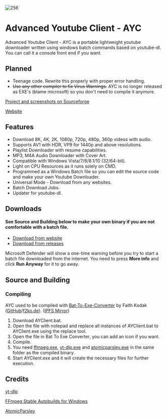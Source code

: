 ![256](https://user-images.githubusercontent.com/60822601/115324256-36724180-a1a7-11eb-929c-c0d1221b7b84.png)

# Advanced Youtube Client - AYC
Advanced Youtube Client - AYC is a portable lightweight youtube downloader written using windows batch commands based on youtube-dl.
You can call it a console front end if you want.

## Planned

- Teenage code. Rewrite this properly with proper error handling.
- ~~Use any other compiler to fix Virus Warnings.~~
  AYC is no longer released as EXE's (blame microsoft) so you don't need to compile it anymore.

[Project and screenshots on Sourceforge](https://sourceforge.net/projects/advanced-youtube-client-ayc/)

[Website](https://advanced-youtube-client-ayc.sourceforge.io/)

## Features

- Download 8K, 4K, 2K, 1080p, 720p, 480p, 360p videos with audio.
- Supports AV1 with HDR, VP9 for 1440p and above resolutions.
- Playlist Downloader with resume capabilities.
- MP3, M4A Audio Downloader with Cover Art.
- Compatible with Windows Vista/7/8/8.1/10 (32/64-bit).
- Light on CPU Resources as it runs solely on CMD.
- Programmed as a Windows Batch file so you can edit the source code and make your own Youtube Downloader.
- Universal Mode - Download from any websites.
- Batch Download Jobs.
- Updater for youtube-dl.

## Downloads

#### See Source and Building below to make your own binary if you are not comfortable with a batch file.
  - [Download from website](https://advanced-youtube-client-ayc.sourceforge.io)
  - [Download from releases](https://github.com/adithya-s-sekhar/advanced-youtube-client-ayc/releases) 
  
Microsoft Defender will show a one-time warning before you try to start a batch file downloaded from the internet. You need to press **More info** and click **Run Anyway** for it to go away.

## Source and Building

### Compiling
AYC used to be compiled with [Bat-To-Exe-Converter](https://www.majorgeeks.com/files/details/bat_to_exe_converter.html) by Faith Kodak ([GitHub](https://github.com/99fk)/[f2ko.de](https://f2ko.de/programme/bat-to-exe-converter/)). ([IPFS Mirror](http://ipfs.io/ipfs/QmPBp7wBSC9GukPUcp7LXFCGXBvc2e45PUfWUbCJzuLG65))

1. Download AYClient.bat.
2. Open the file with notepad and replace all instances of AYClient.bat to AYClient.exe using the replace tool.
3. Open the file in Bat To Exe Converter, you can add an icon if you want.
4. Compile.
5. You need [ffmpeg.exe](https://github.com/AnimMouse/ffmpeg-stable-autobuild/releases), [yt-dlp.exe](https://github.com/yt-dlp/yt-dlp/releases) and [atomicparsley.exe](https://github.com/wez/atomicparsley/releases) in the same folder as the compiled binary.
6. Start AYClient.exe and it will create the necessary files for further execution.

## Credits

[yt-dlp](https://github.com/yt-dlp/yt-dlp)

[FFmpeg Stable Autobuilds for Windows](https://github.com/AnimMouse/ffmpeg-stable-autobuild/)

[AtomicParsley](https://github.com/wez/atomicparsley)
